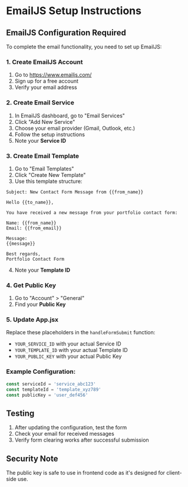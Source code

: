 # EmailJS Setup Instructions

## EmailJS Configuration Required

To complete the email functionality, you need to set up EmailJS:

### 1. Create EmailJS Account
1. Go to https://www.emailjs.com/
2. Sign up for a free account
3. Verify your email address

### 2. Create Email Service
1. In EmailJS dashboard, go to "Email Services"
2. Click "Add New Service"
3. Choose your email provider (Gmail, Outlook, etc.)
4. Follow the setup instructions
5. Note your **Service ID**

### 3. Create Email Template
1. Go to "Email Templates"
2. Click "Create New Template"
3. Use this template structure:

```
Subject: New Contact Form Message from {{from_name}}

Hello {{to_name}},

You have received a new message from your portfolio contact form:

Name: {{from_name}}
Email: {{from_email}}

Message:
{{message}}

Best regards,
Portfolio Contact Form
```

4. Note your **Template ID**

### 4. Get Public Key
1. Go to "Account" > "General"
2. Find your **Public Key**

### 5. Update App.jsx
Replace these placeholders in the `handleFormSubmit` function:
- `YOUR_SERVICE_ID` with your actual Service ID
- `YOUR_TEMPLATE_ID` with your actual Template ID  
- `YOUR_PUBLIC_KEY` with your actual Public Key

### Example Configuration:
```javascript
const serviceId = 'service_abc123'
const templateId = 'template_xyz789'
const publicKey = 'user_def456'
```

## Testing
1. After updating the configuration, test the form
2. Check your email for received messages
3. Verify form clearing works after successful submission

## Security Note
The public key is safe to use in frontend code as it's designed for client-side use.

